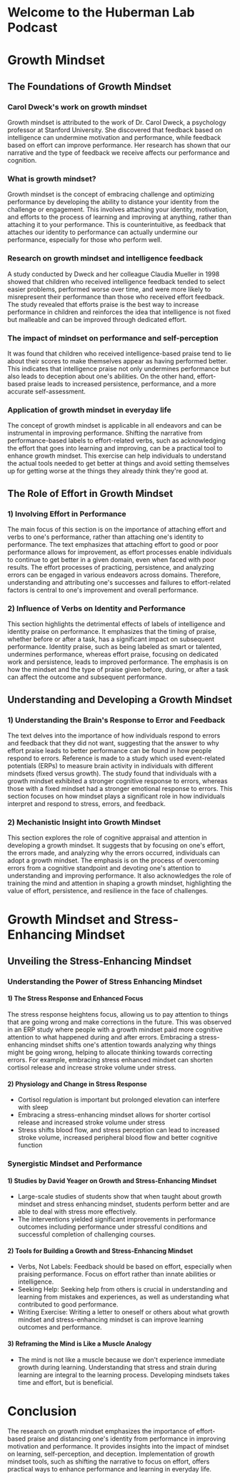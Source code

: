 # Welcome to the Huberman Lab Podcast

# Growth Mindset

## The Foundations of Growth Mindset

### Carol Dweck's work on growth mindset
Growth mindset is attributed to the work of Dr. Carol Dweck, a psychology professor at Stanford University. She discovered that feedback based on intelligence can undermine motivation and performance, while feedback based on effort can improve performance. Her research has shown that our narrative and the type of feedback we receive affects our performance and cognition.

### What is growth mindset?
Growth mindset is the concept of embracing challenge and optimizing performance by developing the ability to distance your identity from the challenge or engagement. This involves attaching your identity, motivation, and efforts to the process of learning and improving at anything, rather than attaching it to your performance. This is counterintuitive, as feedback that attaches our identity to performance can actually undermine our performance, especially for those who perform well.

### Research on growth mindset and intelligence feedback
A study conducted by Dweck and her colleague Claudia Mueller in 1998 showed that children who received intelligence feedback tended to select easier problems, performed worse over time, and were more likely to misrepresent their performance than those who received effort feedback. The study revealed that efforts praise is the best way to increase performance in children and reinforces the idea that intelligence is not fixed but malleable and can be improved through dedicated effort.

### The impact of mindset on performance and self-perception
It was found that children who received intelligence-based praise tend to lie about their scores to make themselves appear as having performed better. This indicates that intelligence praise not only undermines performance but also leads to deception about one's abilities. On the other hand, effort-based praise leads to increased persistence, performance, and a more accurate self-assessment.

### Application of growth mindset in everyday life
The concept of growth mindset is applicable in all endeavors and can be instrumental in improving performance. Shifting the narrative from performance-based labels to effort-related verbs, such as acknowledging the effort that goes into learning and improving, can be a practical tool to enhance growth mindset. This exercise can help individuals to understand the actual tools needed to get better at things and avoid setting themselves up for getting worse at the things they already think they're good at.

## The Role of Effort in Growth Mindset

### 1) Involving Effort in Performance
The main focus of this section is on the importance of attaching effort and verbs to one's performance, rather than attaching one's identity to performance. The text emphasizes that attaching effort to good or poor performance allows for improvement, as effort processes enable individuals to continue to get better in a given domain, even when faced with poor results. The effort processes of practicing, persistence, and analyzing errors can be engaged in various endeavors across domains. Therefore, understanding and attributing one's successes and failures to effort-related factors is central to one's improvement and overall performance.

### 2) Influence of Verbs on Identity and Performance
This section highlights the detrimental effects of labels of intelligence and identity praise on performance. It emphasizes that the timing of praise, whether before or after a task, has a significant impact on subsequent performance. Identity praise, such as being labeled as smart or talented, undermines performance, whereas effort praise, focusing on dedicated work and persistence, leads to improved performance. The emphasis is on how the mindset and the type of praise given before, during, or after a task can affect the outcome and subsequent performance.

## Understanding and Developing a Growth Mindset

### 1) Understanding the Brain's Response to Error and Feedback
The text delves into the importance of how individuals respond to errors and feedback that they did not want, suggesting that the answer to why effort praise leads to better performance can be found in how people respond to errors. Reference is made to a study which used event-related potentials (ERPs) to measure brain activity in individuals with different mindsets (fixed versus growth). The study found that individuals with a growth mindset exhibited a stronger cognitive response to errors, whereas those with a fixed mindset had a stronger emotional response to errors. This section focuses on how mindset plays a significant role in how individuals interpret and respond to stress, errors, and feedback.

### 2) Mechanistic Insight into Growth Mindset
This section explores the role of cognitive appraisal and attention in developing a growth mindset. It suggests that by focusing on one's effort, the errors made, and analyzing why the errors occurred, individuals can adopt a growth mindset. The emphasis is on the process of overcoming errors from a cognitive standpoint and devoting one's attention to understanding and improving performance. It also acknowledges the role of training the mind and attention in shaping a growth mindset, highlighting the value of effort, persistence, and resilience in the face of challenges.

# Growth Mindset and Stress-Enhancing Mindset

## Unveiling the Stress-Enhancing Mindset

### Understanding the Power of Stress Enhancing Mindset
#### 1) The Stress Response and Enhanced Focus
The stress response heightens focus, allowing us to pay attention to things that are going wrong and make corrections in the future. This was observed in an ERP study where people with a growth mindset paid more cognitive attention to what happened during and after errors. Embracing a stress-enhancing mindset shifts one's attention towards analyzing why things might be going wrong, helping to allocate thinking towards correcting errors. For example, embracing stress enhanced mindset can shorten cortisol release and increase stroke volume under stress.

#### 2) Physiology and Change in Stress Response
- Cortisol regulation is important but prolonged elevation can interfere with sleep
- Embracing a stress-enhancing mindset allows for shorter cortisol release and increased stroke volume under stress
- Stress shifts blood flow, and stress perception can lead to increased stroke volume, increased peripheral blood flow and better cognitive function

### Synergistic Mindset and Performance

#### 1) Studies by David Yeager on Growth and Stress-Enhancing Mindset
- Large-scale studies of students show that when taught about growth mindset and stress enhancing mindset, students perform better and are able to deal with stress more effectively.
- The interventions yielded significant improvements in performance outcomes including performance under stressful conditions and successful completion of challenging courses.

#### 2) Tools for Building a Growth and Stress-Enhancing Mindset
- Verbs, Not Labels: Feedback should be based on effort, especially when praising performance. Focus on effort rather than innate abilities or intelligence.
- Seeking Help: Seeking help from others is crucial in understanding and learning from mistakes and experiences, as well as understanding what contributed to good performance.
- Writing Exercise: Writing a letter to oneself or others about what growth mindset and stress-enhancing mindset is can improve learning outcomes and performance.

#### 3) Reframing the Mind is Like a Muscle Analogy
- The mind is not like a muscle because we don't experience immediate growth during learning. Understanding that stress and strain during learning are integral to the learning process. Developing mindsets takes time and effort, but is beneficial.

# Conclusion

The research on growth mindset emphasizes the importance of effort-based praise and distancing one's identity from performance in improving motivation and performance. It provides insights into the impact of mindset on learning, self-perception, and deception. Implementation of growth mindset tools, such as shifting the narrative to focus on effort, offers practical ways to enhance performance and learning in everyday life.